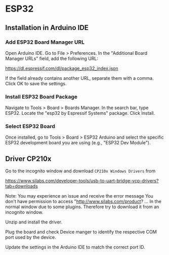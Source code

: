 # ESP32

## Installation in Arduino IDE

### Add ESP32 Board Manager URL

Open Arduino IDE. Go to File > Preferences.
In the "Additional Board Manager URLs" field, add the following URL:

https://dl.espressif.com/dl/package_esp32_index.json

If the field already contains another URL, separate them with a comma.
Click OK to save the settings.

### Install ESP32 Board Package
Navigate to Tools > Board > Boards Manager.
In the search bar, type ESP32.
Locate the "esp32 by Espressif Systems" package.
Click Install.

### Select ESP32 Board
Once installed, go to Tools > Board > ESP32 Arduino and select the specific ESP32 development board you are using (e.g., "ESP32 Dev Module").

## Driver CP210x

Go to the incognito window and download `CP210x Windows Drivers` from 

https://www.silabs.com/developer-tools/usb-to-uart-bridge-vcp-drivers?tab=downloads

Note: You may experience an issue and receive the error message You don't have permission to access "http://www.silabs.com/product? ... In the normal window due to some plugins. Therefore try to download it from an incognito window.

Unzip and install the driver.

Plug the board and check Device manger to identify the respective COM port used by the device.

Update the settings in the Arduino IDE to match the correct port ID.
